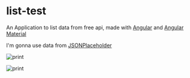 # list-test
An Application to list data from free api, made with [Angular](https://angular.io/) and [Angular Material](https://material.angular.io/)

I'm gonna use data from [JSONPlaceholder](https://jsonplaceholder.typicode.com/)

![print](https://i.imgur.com/XvYsFvA.png)

![print](https://i.imgur.com/vKpObWb.png)